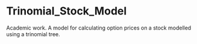 # Trinomial_Stock_Model
Academic work. A model for calculating option prices on a stock modelled using a trinomial tree.
